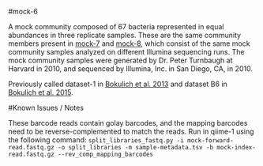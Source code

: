 #mock-6

A mock community composed of 67 bacteria represented in equal abundances in three replicate samples. These are the same community members present in [mock-7](../mock-7/) and [mock-8](../mock-8/), which consist of the same mock community samples analyzed on different Illumina sequencing runs. The mock community samples were generated by Dr. Peter Turnbaugh at Harvard in 2010, and sequenced by Illumina, Inc. in San Diego, CA, in 2010.

Previously called dataset-1 in [Bokulich et al. 2013](https://dx.doi.org/10.1038/nmeth.2276) and dataset B6 in [Bokulich et al. 2015](https://dx.doi.org/10.7287/peerj.preprints.934v2).

#Known Issues / Notes

These barcode reads contain golay barcodes, and the mapping barcodes need to be reverse-complemented to match the reads. Run in qiime-1 using the following command:
``split_libraries_fastq.py -i mock-forward-read.fastq.gz -o split_libraries -m sample-metadata.tsv -b mock-index-read.fastq.gz --rev_comp_mapping_barcodes``
